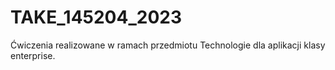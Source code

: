 # TAKE_145204_2023
Ćwiczenia realizowane w ramach przedmiotu Technologie dla aplikacji klasy enterprise.
